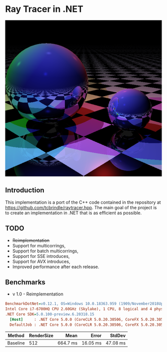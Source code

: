 #  Ray Tracer in .NET

![compile time render](docs/output.png)

Introduction
------------

This implementation is a port of the C++ code contained in the repository at https://github.com/tcbrindle/raytracer.hpp. The main goal of the project is to create an implementation in .NET that is as efficient as possible. 

TODO
--------
- ~~Reimplementation~~
- Support for multicorrings,
- Support for batch multicorrings,
- Support for SSE introduces,
- Support for AVX introduces, 
- Improved performance after each release.

Benchmarks
------------
- v 1.0 - Reimplementation

``` ini
BenchmarkDotNet=v0.12.1, OS=Windows 10.0.18363.959 (1909/November2018Update/19H2)
Intel Core i7-6700HQ CPU 2.60GHz (Skylake), 1 CPU, 8 logical and 4 physical cores
.NET Core SDK=5.0.100-preview.6.20318.15
  [Host]     : .NET Core 5.0.0 (CoreCLR 5.0.20.30506, CoreFX 5.0.20.30506), X64 RyuJIT
  DefaultJob : .NET Core 5.0.0 (CoreCLR 5.0.20.30506, CoreFX 5.0.20.30506), X64 RyuJIT
```
|   Method | RenderSize |     Mean |    Error |   StdDev |
|--------- |----------- |---------:|---------:|---------:|
| Baseline |        512 | 664.7 ms | 16.05 ms | 47.08 ms |

